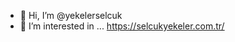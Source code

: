 - 👋 Hi, I’m @yekelerselcuk
- 👀 I’m interested in ... https://selcukyekeler.com.tr/
<!---
yekelerselcuk/yekelerselcuk is a ✨ special ✨ repository because its `README.md` (this file) appears on your GitHub profile.
You can click the Preview link to take a look at your changes.
--->
